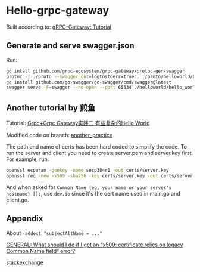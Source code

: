 # Hello-grpc-gateway

Built according to: [gRPC-Gateway: Tutorial](https://grpc-ecosystem.github.io/grpc-gateway/docs/tutorials/introduction/)

## Generate and serve swagger.json

Run:

```bash
go intall github.com/grpc-ecosystem/grpc-gateway/protoc-gen-swagger
protoc -I ./proto --swagger_out=logtostderr=true:. ./proto/helloworld/hello_world.proto
go install github.com/go-swagger/go-swagger/cmd/swagger@latest
swagger serve -F=swagger --no-open --port 65534 ./helloworld/hello_world.swagger.json
```

## Another tutorial by 煎鱼

Tutorial: [Grpc+Grpc Gateway实践二 有些复杂的Hello World](https://segmentfault.com/a/1190000013408485)

Modified code on branch: [another_practice](https://github.com/theoriz0/hello-grpc-gateway/blob/another_practice/README.md)

The path and name of certs has been hard coded to simplify the code.
To run the server and client you need to create server.pem and server.key first. For example, run:

```bash
openssl ecparam -genkey -name secp384r1 -out certs/server.key
openssl req -new -x509 -sha256 -key certs/server.key -out certs/server.pem -days 3650 -addext "subjectAltName = DNS:dev.io"
```

And when asked for ```Common Name (eg, your name or your server's hostname) []:```, use ```dev.io``` since it's the cert name used in main.go and client.go. 

## Appendix

About ```-addext "subjectAltName = ..."``` 

[GENERAL: What should I do if I get an “x509: certificate relies on legacy Common Name field” error?](https://jfrog.com/knowledge-base/general-what-should-i-do-if-i-get-an-x509-certificate-relies-on-legacy-common-name-field-error/)

[stackexchange](https://security.stackexchange.com/questions/74345/provide-subjectaltname-to-openssl-directly-on-the-command-line)
